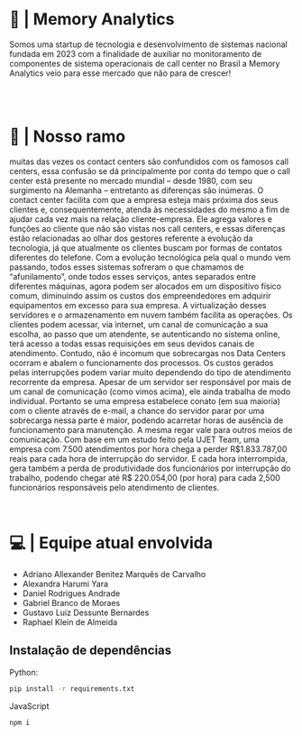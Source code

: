<div>
  <h1>📘 | Memory Analytics</h1>
  <p> 
    Somos uma startup de tecnologia e desenvolvimento de sistemas nacional 
    fundada em 2023 com a finalidade de auxiliar no monitoramento de 
    componentes de sistema operacionais de call center no Brasil a Memory 
    Analytics veio para esse mercado que não para de crescer!
  </p>
</div>

<br><br>

  <h1> 📌 | Nosso ramo </h1>
  <p>
    muitas das vezes os contact centers são confundidos com os famosos call centers, essa 
    confusão se dá principalmente por conta do tempo que o call center está presente no mercado 
    mundial – desde 1980, com seu surgimento na Alemanha – entretanto as diferenças são inúmeras.
    O contact center facilita com que a empresa esteja mais próxima dos seus clientes e, consequentemente, 
    atenda às necessidades do mesmo a fim de ajudar cada vez mais na relação cliente-empresa. Ele agrega 
    valores e funções ao cliente que não são vistas nos call centers, e essas diferenças estão relacionadas 
    ao olhar dos gestores referente a evolução da tecnologia, já que atualmente os clientes buscam por formas 
    de contatos diferentes do telefone.
    Com a evolução tecnológica pela qual o mundo vem passando, todos esses sistemas sofreram o que chamamos de 
    “afunilamento”, onde todos esses serviços, antes separados entre diferentes máquinas, agora podem ser alocados 
    em um dispositivo físico comum, diminuindo assim os custos dos empreendedores em adquirir equipamentos em excesso 
    para sua empresa.
    A virtualização desses servidores e o armazenamento em nuvem também facilita as operações. Os clientes podem acessar, 
    via internet, um canal de comunicação a sua escolha, ao passo que um atendente, se autenticando no sistema online, terá 
    acesso a todas essas requisições em seus devidos canais de atendimento.
    Contudo, não é incomum que sobrecargas nos Data Centers ocorram e abalem o funcionamento dos processos. Os custos gerados 
    pelas interrupções podem variar muito dependendo do tipo de atendimento recorrente da empresa. 
    Apesar de um servidor ser responsável por mais de um canal de comunicação (como vimos acima), ele ainda trabalha de modo individual. 
    Portanto se uma empresa estabelece conato (em sua maioria) com o cliente através de e-mail, a chance do servidor parar por uma 
    sobrecarga nessa parte é maior, podendo acarretar horas de ausência de funcionamento para manutenção.
    A mesma regar vale para outros meios de comunicação. Com base em um estudo feito pela UJET Team, uma empresa com 7.500 atendimentos 
    por hora chega a perder R$1.833.787,00 reais para cada hora de interrupção do servidor. E cada hora interrompida, gera também a perda 
    de produtividade dos funcionários por interrupção do trabalho, podendo chegar até R$ 220.054,00 (por hora) para cada 2,500 funcionários 
    responsáveis pelo atendimento de clientes.
  </p>
  
<br>
  
  # 💻 | Equipe atual envolvida
  - Adriano Allexander Benitez Marquês de Carvalho 
  - Alexandra Harumi Yara
  - Daniel Rodrigues Andrade
  - Gabriel Branco de Moraes  
  - Gustavo Luiz Dessunte Bernardes
  - Raphael Klein de Almeida

  ## Instalação de dependências

  Python:
  ```bash
  pip install -r requirements.txt
  ```
  JavaScript
  ```bash
  npm i
  ```
